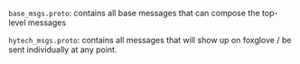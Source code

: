 
`base_msgs.proto`: contains all base messages that can compose the top-level messages

`hytech_msgs.proto`: contains all messages that will show up on foxglove / be sent individually at any point. 